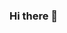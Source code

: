 ### Hi there 👋

<!--
**eastsage/eastsage** is a ✨ _special_ ✨ repository because its `README.md` (this file) appears on your GitHub profile.

<img src="https://img.shields.io/badge/Java-007396?style=flat&logo=OpenJDK&logoColor=white"/> : 자바를 사용해서 알고리즘 공부를 하고 있으며 현재는 객체지향, 람다, 스트림에 대해 공부하고 있습니다.  
<img src="https://img.shields.io/badge/spring-6DB33F?style=flat&logo=spring&logoColor=white">
<img src="https://img.shields.io/badge/spring JPA-6DB33F?style=flat&logo=spring&logoColor=white">
<img src="https://img.shields.io/badge/mysql-4479A1?style=flat&logo=mysql&logoColor=white"> 
<img src="https://img.shields.io/badge/mariaDB-003545?style=flat&logo=mariaDB&logoColor=white">
<img src="https://img.shields.io/badge/Thymeleaf-005F0F?style=flat&logo=Thymeleaf&logoColor=white"> : 4가지 기술을 활용하여 짧은 시간에 열약한 환경에서 개판으로 개발해서 애정만 남아있는 프로젝트를 리펙토링 예정입니다.
<img src="https://img.shields.io/badge/IntelliJ-000000?style=flat&logo=intellijidea&logoColor=white"> : 부족한 저를 늘 도와주는 인텔리제이를 연모하고 있습니다.
